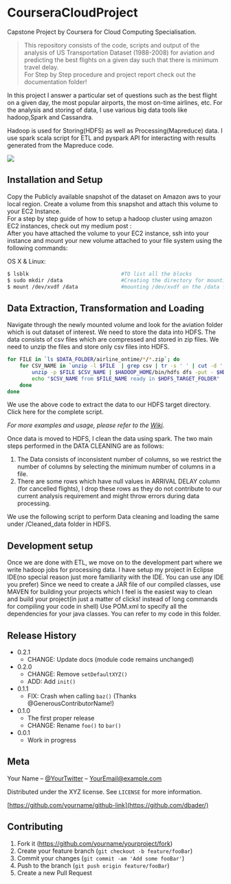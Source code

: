 # CourseraCloudProject
Capstone Project by Coursera for Cloud Computing Specialisation.

> This repository consists of the code, scripts and output of the analysis of US Transportation Dataset (1988-2008) for aviation and predicting the best flights on a given day such that there is minimum travel delay.<br>
> For Step by Step procedure and project report check out the documentation folder!

In this project I answer a particular set of questions such as the best flight on a given day, the most popular airports, the most on-time airlines, etc. 
For the analysis and storing of data, I use various big data tools like hadoop,Spark and Cassandra.<br>

Hadoop is used for Storing(HDFS) as well as Processing(Mapreduce) data. I use spark scala script for ETL and pyspark API for interacting with results generated from the Mapreduce code.

![](header.png)

## Installation and Setup

Copy the Publicly available snapshot of the dataset on Amazon aws to your local region. Create a volume from this snapshot and attach this volume to your EC2 Instance.<br>
For a step by step guide of how to setup a hadoop cluster using amazon EC2 instances, check out my medium post : <br>
After you have attached the volume to your EC2 instance, ssh into your instance and mount your new volume attached to your file system using the following commands:

OS X & Linux:

```sh
$ lsblk                              #TO list all the blocks
$ sudo mkdir /data                   #Creating the directory for mounting
$ mount /dev/xvdf /data              #mounting /dev/xvdf on the /data folder created
```

## Data Extraction, Transformation and Loading 

Navigate through the newly mounted volume and look for the aviation folder which is out dataset of interest. We need to store the data into HDFS.
The data consists of csv files which are compressed and stored in zip files. We need to unzip the files and store only csv files into HDFS.

```sh
for FILE in `ls $DATA_FOLDER/airline_ontime/*/*.zip`; do
	for CSV_NAME in `unzip -l $FILE  | grep csv | tr -s ' ' | cut -d ' ' -f4`; do
		unzip -p $FILE $CSV_NAME | $HADOOP_HOME/bin/hdfs dfs -put - $HDFS_TARGET_FOLDER/$CSV_NAME
		echo "$CSV_NAME from $FILE_NAME ready in $HDFS_TARGET_FOLDER"
	done 
done
```
We use the above code to extract the data to our HDFS target directory. Click here for the complete script.

_For more examples and usage, please refer to the [Wiki][wiki]._

Once data is moved to HDFS, I clean the data using spark. The two main steps performed in the DATA CLEANING are as follows: <br>
1) The Data consists of inconsistent number of columns, so we restrict the number of columns by selecting the minimum number of columns in a file.<br>
2) There are some rows which have null values in ARRIVAL DELAY column (for cancelled flights), I drop these rows as they do not contribute to our current analysis requirement and might throw errors during data processing.

We use the following script to perform Data cleaning and loading the same under /Cleaned_data folder in HDFS.

## Development setup

Once we are done with ETL, we move on to the development part where we write hadoop jobs for processing data. I have setup my project in Eclipse IDE(no special reason just more familiarity with the IDE. You can use any IDE you prefer)
Since we need to create a JAR file of our compiled classes, use MAVEN for building your projects which I feel is the easiest way to clean and build your project(in just a matter of clicks! instead of long commands for compiling your code in shell) 
Use POM.xml to specify all the dependencies for your java classes. You can refer to my code in this folder.

## Release History

* 0.2.1
    * CHANGE: Update docs (module code remains unchanged)
* 0.2.0
    * CHANGE: Remove `setDefaultXYZ()`
    * ADD: Add `init()`
* 0.1.1
    * FIX: Crash when calling `baz()` (Thanks @GenerousContributorName!)
* 0.1.0
    * The first proper release
    * CHANGE: Rename `foo()` to `bar()`
* 0.0.1
    * Work in progress

## Meta

Your Name – [@YourTwitter](https://twitter.com/dbader_org) – YourEmail@example.com

Distributed under the XYZ license. See ``LICENSE`` for more information.

[https://github.com/yourname/github-link](https://github.com/dbader/)

## Contributing

1. Fork it (<https://github.com/yourname/yourproject/fork>)
2. Create your feature branch (`git checkout -b feature/fooBar`)
3. Commit your changes (`git commit -am 'Add some fooBar'`)
4. Push to the branch (`git push origin feature/fooBar`)
5. Create a new Pull Request

<!-- Markdown link & img dfn's -->
[npm-image]: https://img.shields.io/npm/v/datadog-metrics.svg?style=flat-square
[npm-url]: https://npmjs.org/package/datadog-metrics
[npm-downloads]: https://img.shields.io/npm/dm/datadog-metrics.svg?style=flat-square
[travis-image]: https://img.shields.io/travis/dbader/node-datadog-metrics/master.svg?style=flat-square
[travis-url]: https://travis-ci.org/dbader/node-datadog-metrics
[wiki]: https://github.com/yourname/yourproject/wiki

